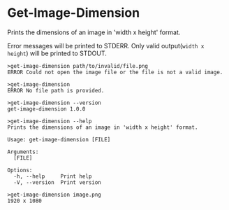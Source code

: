 # Get-Image-Dimension

Prints the dimensions of an image in 'width x height' format.

Error messages will be printed to STDERR. Only valid output(`width x height`) will be printed to STDOUT.

```plaintext
>get-image-dimension path/to/invalid/file.png
ERROR Could not open the image file or the file is not a valid image.

>get-image-dimension
ERROR No file path is provided.

>get-image-dimension --version
get-image-dimension 1.0.0

>get-image-dimension --help
Prints the dimensions of an image in 'width x height' format.

Usage: get-image-dimension [FILE]

Arguments:
  [FILE]

Options:
  -h, --help     Print help
  -V, --version  Print version

>get-image-dimension image.png
1920 x 1080
```
